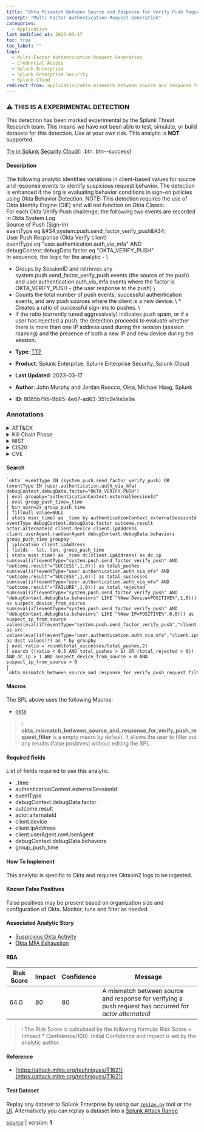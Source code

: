 ```yaml
---
title: "Okta Mismatch Between Source and Response for Verify Push Request"
excerpt: "Multi-Factor Authentication Request Generation"
categories:
  - Application
last_modified_at: 2023-03-17
toc: true
toc_label: ""
tags:
  - Multi-Factor Authentication Request Generation
  - Credential Access
  - Splunk Enterprise
  - Splunk Enterprise Security
  - Splunk Cloud
redirect_from: application/okta_mismatch_between_source_and_response_for_verify_push_request/
---
```


### :warning: THIS IS A EXPERIMENTAL DETECTION
This detection has been marked experimental by the Splunk Threat Research team. This means we have not been able to test, simulate, or build datasets for this detection. Use at your own risk. This analytic is **NOT** supported.


[Try in Splunk Security Cloud](https://www.splunk.com/en_us/cyber-security.html){: .btn .btn--success}

#### Description

The following analytic identifies variations in client-based values for source and response events to identify suspicious request behavior. The detection is enhanced if the org is evaluating behavior conditions in sign-on policies using Okta Behavior Detection. NOTE: This detection requires the use of Okta Identity Engine (OIE) and will not function on Okta Classic.\
For each Okta Verify Push challenge, the following two events are recorded in Okta System Log \
Source of Push (Sign-In) \
eventType eq \&#34;system.push.send_factor_verify_push\&#34; \
User Push Response (Okta Verify client) \
eventType eq &#34;user.authentication.auth_via_mfa&#34; AND debugContext.debugData.factor eq &#34;OKTA_VERIFY_PUSH&#34; \
In sequence, the logic for the analytic - \
* Groups by SessionID and retrieves any system.push.send_factor_verify_push events (the source of the push) and user.authentication.auth_via_mfa events where the factor is OKTA_VERIFY_PUSH - (the user response to the push) \
* Counts the total number of push events, successful authentication events, and any push sources where the client is a new device. \ * Creates a ratio of successful sign-ins to pushes. \
* If the ratio (currently tuned aggressively) indicates push spam, or if a user has rejected a push, the detection proceeds to evaluate whether there is more than one IP address used during the session (session roaming) and the presence of both a new IP and new device during the session.

- **Type**: [TTP](https://github.com/splunk/security_content/wiki/Detection-Analytic-Types)
- **Product**: Splunk Enterprise, Splunk Enterprise Security, Splunk Cloud

- **Last Updated**: 2023-03-17
- **Author**: John Murphy and Jordan Ruocco, Okta, Michael Haag, Splunk
- **ID**: 8085b79b-9b85-4e67-ad63-351c9e9a5e9a

### Annotations
<details>
  <summary>ATT&CK</summary>

<div markdown="1">

#### [ATT&CK](https://attack.mitre.org/)

| ID          | Technique   | Tactic         |
| ----------- | ----------- |--------------- |
| [T1621](https://attack.mitre.org/techniques/T1621/) | Multi-Factor Authentication Request Generation | Credential Access |

</div>
</details>


<details>
  <summary>Kill Chain Phase</summary>

<div markdown="1">

* Exploitation


</div>
</details>


<details>
  <summary>NIST</summary>

<div markdown="1">

* DE.CM



</div>
</details>

<details>
  <summary>CIS20</summary>

<div markdown="1">

* CIS 10



</div>
</details>

<details>
  <summary>CVE</summary>

<div markdown="1">


</div>
</details>


#### Search

```
`okta` eventType IN (system.push.send_factor_verify_push) OR (eventType IN (user.authentication.auth_via_mfa) debugContext.debugData.factor="OKTA_VERIFY_PUSH") 
| eval groupby="authenticationContext.externalSessionId" 
| eval group_push_time=_time 
| bin span=2s group_push_time 
| fillnull value=NULL 
| stats min(_time) as _time by authenticationContext.externalSessionId eventType debugContext.debugData.factor outcome.result actor.alternateId client.device client.ipAddress client.userAgent.rawUserAgent debugContext.debugData.behaviors group_push_time groupby 
| iplocation client.ipAddress 
| fields - lat, lon, group_push_time 
| stats min(_time) as _time dc(client.ipAddress) as dc_ip sum(eval(if(eventType="system.push.send_factor_verify_push" AND "outcome.result"="SUCCESS",1,0))) as total_pushes sum(eval(if(eventType="user.authentication.auth_via_mfa" AND "outcome.result"="SUCCESS",1,0))) as total_successes sum(eval(if(eventType="user.authentication.auth_via_mfa" AND "outcome.result"="FAILURE",1,0))) as total_rejected sum(eval(if(eventType="system.push.send_factor_verify_push" AND "debugContext.debugData.behaviors" LIKE "%New Device=POSITIVE%",1,0))) as suspect_device_from_source sum(eval(if(eventType="system.push.send_factor_verify_push" AND "debugContext.debugData.behaviors" LIKE "%New IP=POSITIVE%",0,0))) as suspect_ip_from_source values(eval(if(eventType="system.push.send_factor_verify_push","client.ipAddress",""))) as src values(eval(if(eventType="user.authentication.auth_via_mfa","client.ipAddress",""))) as dest values(*) as * by groupby 
| eval ratio = round(total_successes/total_pushes,2) 
| search ((ratio < 0.5 AND total_pushes > 1) OR (total_rejected > 0)) AND dc_ip > 1 AND suspect_device_from_source > 0 AND suspect_ip_from_source > 0 
| `okta_mismatch_between_source_and_response_for_verify_push_request_filter`
```

#### Macros
The SPL above uses the following Macros:
* [okta](https://github.com/splunk/security_content/blob/develop/macros/okta.yml)

> :information_source:
> **okta_mismatch_between_source_and_response_for_verify_push_request_filter** is a empty macro by default. It allows the user to filter out any results (false positives) without editing the SPL.



#### Required fields
List of fields required to use this analytic.
* _time
* authenticationContext.externalSessionId
* eventType
* debugContext.debugData.factor
* outcome.result
* actor.alternateId
* client.device
* client.ipAddress
* client.userAgent.rawUserAgent
* debugContext.debugData.behaviors
* group_push_time



#### How To Implement
This analytic is specific to Okta and requires Okta:im2 logs to be ingested.
#### Known False Positives
False positives may be present based on organization size and configuration of Okta. Monitor, tune and filter as needed.

#### Associated Analytic Story
* [Suspicious Okta Activity](/stories/suspicious_okta_activity)
* [Okta MFA Exhaustion](/stories/okta_mfa_exhaustion)




#### RBA

| Risk Score  | Impact      | Confidence   | Message      |
| ----------- | ----------- |--------------|--------------|
| 64.0 | 80 | 80 | A mismatch between source and response for verifying a push request has occurred for $actor.alternateId$ |


> :information_source:
> The Risk Score is calculated by the following formula: Risk Score = (Impact * Confidence/100). Initial Confidence and Impact is set by the analytic author.


#### Reference

* [https://attack.mitre.org/techniques/T1621](https://attack.mitre.org/techniques/T1621)



#### Test Dataset
Replay any dataset to Splunk Enterprise by using our [`replay.py`](https://github.com/splunk/attack_data#using-replaypy) tool or the [UI](https://github.com/splunk/attack_data#using-ui).
Alternatively you can replay a dataset into a [Splunk Attack Range](https://github.com/splunk/attack_range#replay-dumps-into-attack-range-splunk-server)




[*source*](https://github.com/splunk/security_content/tree/develop/detections/experimental/application/okta_mismatch_between_source_and_response_for_verify_push_request.yml) \| *version*: **1**